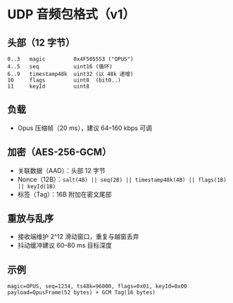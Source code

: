 # UDP 音频包格式（v1）

头部（12 字节）
----------------

```
0..3   magic         0x4F505553 ("OPUS")
4..5   seq           uint16 (循环)
6..9   timestamp48k  uint32 (以 48k 递增)
10     flags         uint8  (bit0..)
11     keyId         uint8
```

负载
----

- Opus 压缩帧（20 ms），建议 64–160 kbps 可调

加密（AES-256-GCM）
-------------------

- 关联数据（AAD）：头部 12 字节
- Nonce（12B）：`salt(4B) || seq(2B) || timestamp48k(4B) || flags(1B) || keyId(1B)`
- 标签（Tag）：16B 附加在密文尾部

重放与乱序
----------

- 接收端维护 2^12 滑动窗口，重复与越窗丢弃
- 抖动缓冲建议 60–80 ms 目标深度

示例
----

```
magic=OPUS, seq=1234, ts48k=96000, flags=0x01, keyId=0x00
payload=OpusFrame(52 bytes) + GCM Tag(16 bytes)
```


